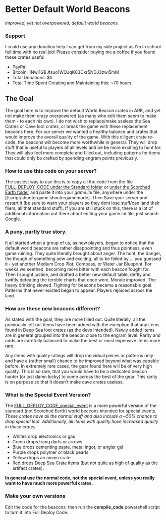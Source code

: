 # Better Default World Beacons  

_Improved, yet not overpowered, default world beacons._  

### Support
  
I could use any donation help I can get from my side project as I'm in school full time with no real job! Please consider buying me a coffee if you found these crates useful. 
* [PayPal](https://www.paypal.me/mattearly/)  
* Bitcoin: 1Nwi1GBJtsuo1WQJqK83Ckr5NDJ3zwi5mM  
* Total Donations: $0
* Total Time Spent Creating and Maintaining this: ~70 hours

## The Goal  
The goal here is to improve the default World Beacon crates in ARK, and yet not make them crazy overpowered (as many who edit them seem to make them - to each his own). I do not wish to replace/make useless the Sea Crates or Cave loot crates, or break the game with these replacement beacons here. For our server we wanted a healthy balance and crates that would improve the overall quality of the game. With this diligent crate re-code, the beacons will become more worthwhile in general. They will drop stuff that is useful to players of all levels and be be more exciting to hunt for. They will also feel more complete and filled out, including patterns for items that could only be crafted by spending engram points previously.  

### How to use this code on your server?  
The easiest way to use this is to copy all the code from the file [FULL_DEPLOY_CODE under the Standard folder](Standard/FULL_DEPLOY_CODE) or [under the Scorched Earth folder](ScorchedEarth/FULL_DEPLOY_CODE) and paste it into your *game.ini* file, anywhere under the [/script/shootergame.shootergamemode]. Then Save your server and restart it (be sure to warn your players so they dont lose stuff/can land their fliers, all that standard stuff). If you are still stuck on this, there is a lot of additional information out there about editing your game.ini file, just search Google.  

### A puny, partly true story.
It all started when a group of us, as new players, began to notice that the default world beacons are rather disappointing and thus pointless, even game ruining. They quite literally brought about anger. The hunt, the danger, the though of something new and exciting, all to be foiled by ... you guessed it - yet another Medium Crop Plot, Compass, or Water Jar Blueprint. For weeks we seethed, becoming more bitter with each beacon fought for. Then I sought justice, and drafted a better new default table, deftly and swiftly defeating the terrible charts that once were. Morale improved. The heavy drinking slowed. Fighting for beacons became a reasonable goal. Patterns that never existed began to appear. Players rejoiced across the land.

### How are these new beacons different? 
As stated with the goal, they are more filled out. Quite literally, all the previously left out items have been added with the exception that any items found in Deep Sea loot crates (as the devs intended). Newly added items are in general grouped into the beacon close to the engram level. Rarity and odds are carefully balanced to make the best or most expensive items more rare.   

Any items with quality ratings will drop individual pieces or patterns only and have a (rather small) chance to be improved beyond what was capable before. In extremely rare cases, the gear found here will be of very high quality. This is so rare, that you would have to be a dedicated beacon hunter (or just damn lucky) to come across the best of the gear. This rarity is on purpose so that it doesn't make cave crates useless. 

### What is the Special Event Version?  
The [FULL_DEPLOY_CODE_special_event](Standard/EpicCrateDayEvent/FULL_DEPLOY_CODE_special_event) is a more powerful version of the standard (not Scorched Earth) world beacons intended for special events. *These crates have all the normal stuff and also include a ~50% chance to drop special loot. Additionally, all items with quality have increased quality in these crates.*  
* Whites drop electronics or gas  
* Green drops tranq darts or arrows 
* Blue drops cementing paste, metal ingot, or angler gel  
* Purple drops polymer or black pearls  
* Yellow drops an ammo crate  
* Red drops Deep Sea Crate items (but not quite as high of quality as the artifact crates).  
  
**In general use the normal code, not the special event, unless you really want to have much more powerful crates.**
  
### Make your own versions  
Edit the code for the beacons, then run the **compile_code** powershell script to turn it into Full Deploy Code.

